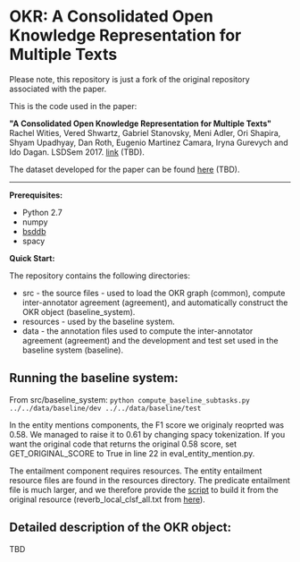 # OKR: A Consolidated <b>O</b>pen <b>K</b>nowledge <b>R</b>epresentation for Multiple Texts
Please note, this repository is just a fork of the original repository associated with the paper.

This is the code used in the paper:


<b>"A Consolidated Open Knowledge Representation for Multiple Texts"</b><br/>
Rachel Wities, Vered Shwartz, Gabriel Stanovsky, Meni Adler, Ori Shapira, Shyam Upadhyay, Dan Roth, Eugenio Martinez Camara, Iryna Gurevych and Ido Dagan. LSDSem 2017. [link](???) (TBD).

The dataset developed for the paper can be found [here](http://u.cs.biu.ac.il/~nlp/resources/downloads/twitter-events/) (TBD).

***

<b>Prerequisites:</b>
* Python 2.7
* numpy
* [bsddb](https://docs.python.org/2/library/bsddb.html)
* spacy

<b>Quick Start:</b>

The repository contains the following directories:
* src - the source files - used to load the OKR graph (common), compute inter-annotator agreement (agreement), and automatically construct the OKR object (baseline_system).
* resources - used by the baseline system.
* data - the annotation files used to compute the inter-annotator agreement (agreement) and the development and test set used in the baseline system (baseline).

## Running the baseline system:

From src/baseline_system: `python compute_baseline_subtasks.py  ../../data/baseline/dev ../../data/baseline/test`

In the entity mentions components, the F1 score we originaly reoprted was 0.58. We managed to raise it to 0.61 by changing spacy tokenization. If you want the original code that returns the original 0.58 score, set GET_ORIGINAL_SCORE to True in line 22 in eval_entity_mention.py.

The entailment component requires resources. The entity entailment resource files are found in the resources directory. The predicate entailment file is much larger, and we therefore provide the [script](resources/create_predicate_entailment_resource.py) to build it from the original resource (reverb_local_clsf_all.txt from [here](http://u.cs.biu.ac.il/~nlp/resources/downloads/predicative-entailment-rules-learned-using-local-and-global-algorithms/)).

## Detailed description of the OKR object:
TBD
